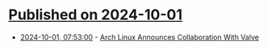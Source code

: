 # [Published on 2024-10-01](index.md)

* [2024-10-01, 07:53:00](https://soylentnews.org/article.pl?sid=24/09/30/1337259&from=rss) - [Arch Linux Announces Collaboration With Valve](https://soylentnews.org/article.pl?sid=24/09/30/1337259&from=rss)
